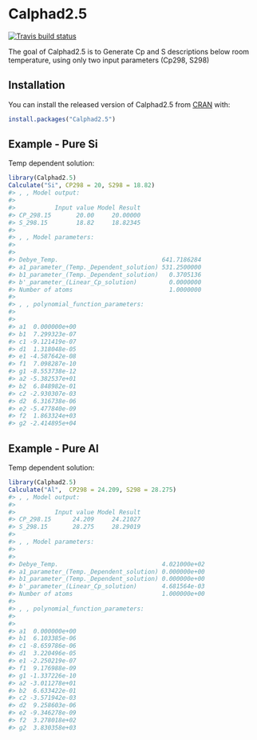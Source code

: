 
<!-- README.md is generated from README.Rmd. Please edit that file -->

# Calphad2.5

<!-- badges: start -->

[![Travis build
status](https://travis-ci.com/AObaied/Calphad2.5.svg?branch=master)](https://travis-ci.com/AObaied/Calphad2.5)
<!-- badges: end -->

The goal of Calphad2.5 is to Generate Cp and S descriptions below room
temperature, using only two input parameters (Cp298, S298)

## Installation

You can install the released version of Calphad2.5 from
[CRAN](https://CRAN.R-project.org) with:

``` r
install.packages("Calphad2.5")
```

## Example - Pure Si

Temp dependent solution:

``` r
library(Calphad2.5)
Calculate("Si", CP298 = 20, S298 = 18.82)
#> , , Model output:
#> 
#>           Input value Model Result
#> CP_298.15       20.00     20.00000
#> S_298.15        18.82     18.82345
#> 
#> , , Model parameters:
#> 
#>                                                    
#> Debye_Temp.                             641.7186284
#> a1_parameter_(Temp._Dependent_solution) 531.2500000
#> b1_parameter_(Temp._Dependent_solution)   0.3705136
#> b'_parameter_(Linear_Cp_solution)         0.0000000
#> Number of atoms                           1.0000000
#> 
#> , , polynomial_function_parameters:
#> 
#>                 
#> a1  0.000000e+00
#> b1  7.299323e-07
#> c1 -9.121419e-07
#> d1  1.318048e-05
#> e1 -4.587642e-08
#> f1  7.098287e-10
#> g1 -8.553738e-12
#> a2 -5.382537e+01
#> b2  6.848982e-01
#> c2 -2.930307e-03
#> d2  6.316738e-06
#> e2 -5.477840e-09
#> f2  1.863324e+03
#> g2 -2.414895e+04
```

## Example - Pure Al

Temp dependent solution:

``` r
library(Calphad2.5)
Calculate("Al",  CP298 = 24.209, S298 = 28.275)
#> , , Model output:
#> 
#>           Input value Model Result
#> CP_298.15      24.209     24.21027
#> S_298.15       28.275     28.29019
#> 
#> , , Model parameters:
#> 
#>                                                     
#> Debye_Temp.                             4.021000e+02
#> a1_parameter_(Temp._Dependent_solution) 0.000000e+00
#> b1_parameter_(Temp._Dependent_solution) 0.000000e+00
#> b'_parameter_(Linear_Cp_solution)       4.681564e-03
#> Number of atoms                         1.000000e+00
#> 
#> , , polynomial_function_parameters:
#> 
#>                 
#> a1  0.000000e+00
#> b1  6.103385e-06
#> c1 -8.659786e-06
#> d1  3.220496e-05
#> e1 -2.250219e-07
#> f1  9.176988e-09
#> g1 -1.337226e-10
#> a2 -3.011278e+01
#> b2  6.633422e-01
#> c2 -3.571942e-03
#> d2  9.258603e-06
#> e2 -9.346278e-09
#> f2  3.278018e+02
#> g2  3.830358e+03
```
